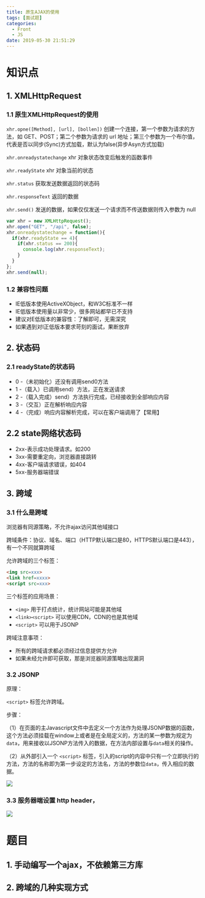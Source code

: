 ```yaml
---
title: 原生AJAX的使用
tags: [面试题]
categories:
  - Front
  - JS
date: 2019-05-30 21:51:29
---
```

# 知识点

## 1. XMLHttpRequest

### 1.1 原生XMLHttpRequest的使用

`xhr.opne([Method], [url], [bollen])` 创建一个连接，第一个参数为请求的方法，如 GET、POST；第二个参数为请求的 url 地址；第三个参数为一个布尔值，代表是否以同步(Sync)方式加载，默认为false(异步Asyn方式加载)

`xhr.onreadystatechange` xhr 对象状态改变后触发的函数事件

`xhr.readyState` xhr 对象当前的状态

`xhr.status` 获取发送数据返回的状态码

`xhr.responseText` 返回的数据

`xhr.send()` 发送的数据，如果仅仅发送一个请求而不传送数据则传入参数为 null

```javascript
var xhr = new XMLHttpRequest();
xhr.open("GET", "/api", false);
xhr.onreadystatechange = function(){
  if(xhr.readyState == 4){
    if(xhr.status == 200){
      console.log(xhr.responseText);
    }
  }
};
xhr.send(null);
```

### 1.2 兼容性问题

- IE低版本使用ActiveXObject，和W3C标准不一样
- IE低版本使用量以非常少，很多网站都早已不支持
- 建议对E低版本的兼容性：了解即可，无需深究
- 如果遇到对I正低版本要求苛刻的面试，果断放弃

## 2. 状态码

### 2.1 readyState的状态码

- 0 -（未初始化）还没有调用send0方法
- 1 -（载入）已调用send）方法，正在发送请求
- 2 -（载入完成）send）方法执行完成，已经接收到全部响应内容
- 3 -（交互）正在解析响应内容
- 4 -（完成）响应内容解析完成，可以在客户端调用了【常用】

## 2.2 state网络状态码

- 2xx-表示成功处理请求。如200
- 3xx-需要重定向，浏览器直接跳转
- 4xx-客户端请求错误，如404
- 5xx-服务器端错误


## 3. 跨域

### 3.1 什么是跨域

浏览器有同源策略，不允许ajax访问其他域接口

跨域条件：协议、域名、端口（HTTP默认端口是80，HTTPS默认端口是443），有一个不同就算跨域

允许跨域的三个标签：
```html
<img src=xxx>
<link href=xxxx>
<script src=xxx>
```

三个标签的应用场景：
- `<img>` 用于打点统计，统计网站可能是其他域
- `<link><script>` 可以使用CDN，CDN的也是其他域
- `<script>` 可以用于JSONP

跨域注意事项：
- 所有的跨域请求都必须经过信息提供方允许
- 如果未经允许即可获取，那是浏览器同源策略出现漏洞

### 3.2 JSONP

原理：

`<script>` 标签允许跨域。

步骤：

（1）在页面的主Javascript文件中去定义一个方法作为处理JSONP数据的函数，这个方法必须挂载在window上或者是在全局定义的，方法的某一参数为规定为`data`，用来接收以JSONP方法传入的数据，在方法内部设置与`data`相关的操作。

（2）从外部引入一个 `<script>` 标签，引入的script的内容中只有一个立即执行的方法，方法的名称即为第一步设定的方法名，方法的参数位`data`，传入相应的数据。

![](http://markdown.img.esunr.xyz/a71efaafly1g2j93agwwyj20i505zaad.jpg)

### 3.3 服务器端设置 http header，

![](http://markdown.img.esunr.xyz/20190507112512.png)



# 题目

## 1. 手动编写一个ajax，不依赖第三方库
## 2. 跨域的几种实现方式


